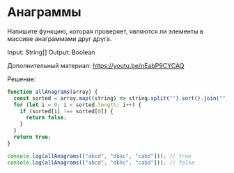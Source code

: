 # Анаграммы

Напишите функцию, которая проверяет, являются ли элементы в массиве анаграммами друг друга.

Input: String[]
Output: Boolean

Дополнительный материал: <https://youtu.be/nEabP9CYCAQ>

Решение:

```js
function allAnagrams(array) {
  const sorted = array.map((string) => string.split("").sort().join(""));
  for (let i = 0; i < sorted.length; i++) {
    if (sorted[i] !== sorted[0]) {
      return false;
    }
  }
  return true;
}

console.log(allAnagrams(["abcd", "dbac", "cabd"])); // true
console.log(allAnagrams(["abcd", "dbXc", "cabd"])); // false

```